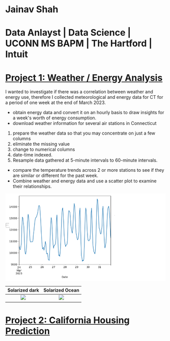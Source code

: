 

# Jainav Shah
# Data Anlayst | Data Science | UCONN MS BAPM | The Hartford | Intuit 

# [Project 1: Weather / Energy Analysis](https://github.com/jainavshah/Jai_portflio/blob/main/Weather_and_Energy.ipynb)

I wanted to investigate if there was a correlation between weather and energy use, therefore I collected meteorological and energy data for CT for a period of one week at the end of March 2023.

* obtain energy data and convert it on an hourly basis to draw insights for a week's worth of energy consumption.
* download weather information for several air stations in Connecticut
1. prepare the weather data so that you may concentrate on just a few columns
2. eliminate the missing value
3. change to numerical columns
4. date-time indexed.
5. Resample data gathered at 5-minute intervals to 60-minute intervals.
* compare the temperature trends across 2 or more stations to see if they are similar or different for the past week.
* Combine weather and energy data and use a scatter plot to examine their relationships.

![](Images/weather-energyproject_Energyconsumption.png) 

Solarized dark             |  Solarized Ocean
:-------------------------:|:-------------------------:
![](https://...Dark.png)  |  ![](https://...Ocean.png)

# [Project 2: California Housing Prediction](https://github.com/jainavshah/DataSciencePortfolio/blob/main/CaliHousingPrediction.ipynb)


